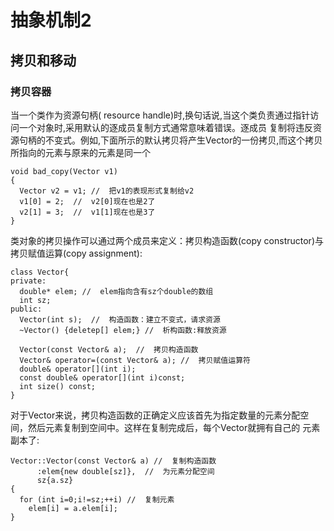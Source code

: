 # 抽象机制2
## 拷贝和移动
### 拷贝容器
当一个类作为资源句柄( resource handle)时,换句话说,当这个类负责通过指针访问一个对象时,采用默认的逐成员复制方式通常意味着错误。逐成员
复制将违反资源句柄的不变式。例如,下面所示的默认拷贝将产生Vector的一份拷贝,而这个拷贝所指向的元素与原来的元素是同一个  
```
void bad_copy(Vector v1)
{
  Vector v2 = v1; //  把v1的表现形式复制给v2
  v1[0] = 2;  //  v2[0]现在也是2了
  v2[1] = 3;  //  v1[1]现在也是3了
}
```

类对象的拷贝操作可以通过两个成员来定义：拷贝构造函数(copy constructor)与拷贝赋值运算(copy assignment):
```
class Vector{
private:
  double* elem; //  elem指向含有sz个double的数组
  int sz;
public:
  Vector(int s);  //  构造函数：建立不变式，请求资源
  ~Vector() {deletep[] elem;} //  析构函数:释放资源
  
  Vector(const Vector& a);  //  拷贝构造函数
  Vector& operator=(const Vector& a); //  拷贝赋值运算符
  double& operator[](int i);
  const double& operator[](int i)const;
  int size() const;
}
```

对于Vector来说，拷贝构造函数的正确定义应该首先为指定数量的元素分配空间，然后元素复制到空间中。这样在复制完成后，每个Vector就拥有自己的
元素副本了:
```
Vector::Vector(const Vector& a) //  复制构造函数
      :elem{new double[sz]},  //  为元素分配空间
      sz{a.sz}
{
  for (int i=0;i!=sz;++i) //  复制元素
    elem[i] = a.elem[i];
}
```
